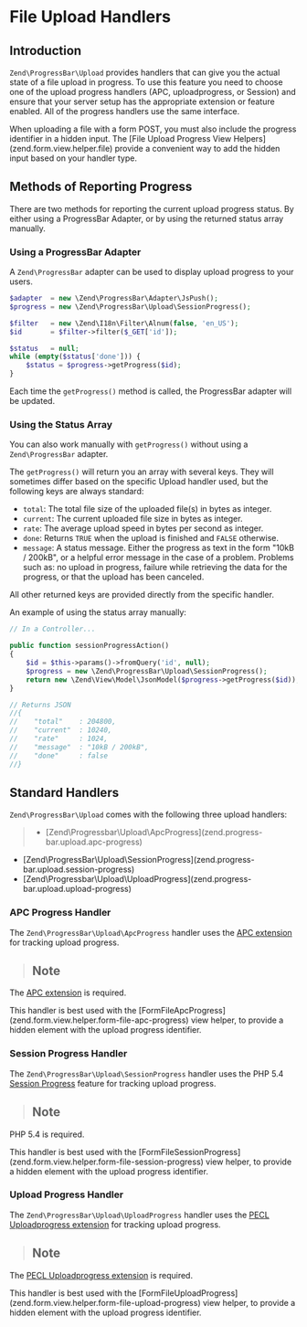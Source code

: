 # File Upload Handlers

## Introduction

`Zend\ProgressBar\Upload` provides handlers that can give you the actual state of a file upload in
progress. To use this feature you need to choose one of the upload progress handlers (APC,
uploadprogress, or Session) and ensure that your server setup has the appropriate extension or
feature enabled. All of the progress handlers use the same interface.

When uploading a file with a form POST, you must also include the progress identifier in a hidden
input. The \[File Upload Progress View Helpers\](zend.form.view.helper.file) provide a convenient
way to add the hidden input based on your handler type.

## Methods of Reporting Progress

There are two methods for reporting the current upload progress status. By either using a
ProgressBar Adapter, or by using the returned status array manually.

### Using a ProgressBar Adapter

A `Zend\ProgressBar` adapter can be used to display upload progress to your users.

```php
$adapter  = new \Zend\ProgressBar\Adapter\JsPush();
$progress = new \Zend\ProgressBar\Upload\SessionProgress();

$filter   = new \Zend\I18n\Filter\Alnum(false, 'en_US');
$id       = $filter->filter($_GET['id']);

$status   = null;
while (empty($status['done'])) {
    $status = $progress->getProgress($id);
}
```

Each time the `getProgress()` method is called, the ProgressBar adapter will be updated.

### Using the Status Array

You can also work manually with `getProgress()` without using a `Zend\ProgressBar` adapter.

The `getProgress()` will return you an array with several keys. They will sometimes differ based on
the specific Upload handler used, but the following keys are always standard:

- `total`: The total file size of the uploaded file(s) in bytes as integer.
- `current`: The current uploaded file size in bytes as integer.
- `rate`: The average upload speed in bytes per second as integer.
- `done`: Returns `TRUE` when the upload is finished and `FALSE` otherwise.
- `message`: A status message. Either the progress as text in the form "10kB / 200kB", or a helpful
error message in the case of a problem. Problems such as: no upload in progress, failure while
retrieving the data for the progress, or that the upload has been canceled.

All other returned keys are provided directly from the specific handler.

An example of using the status array manually:

```php
// In a Controller...

public function sessionProgressAction()
{
    $id = $this->params()->fromQuery('id', null);
    $progress = new \Zend\ProgressBar\Upload\SessionProgress();
    return new \Zend\View\Model\JsonModel($progress->getProgress($id));
}

// Returns JSON
//{
//    "total"    : 204800,
//    "current"  : 10240,
//    "rate"     : 1024,
//    "message"  : "10kB / 200kB",
//    "done"     : false
//}
```

## Standard Handlers

`Zend\ProgressBar\Upload` comes with the following three upload handlers:

> -   \[Zend\\Progressbar\\Upload\\ApcProgress\](zend.progress-bar.upload.apc-progress)
- \[Zend\\ProgressBar\\Upload\\SessionProgress\](zend.progress-bar.upload.session-progress)
- \[Zend\\Progressbar\\Upload\\UploadProgress\](zend.progress-bar.upload.upload-progress)

### APC Progress Handler

The `Zend\ProgressBar\Upload\ApcProgress` handler uses the [APC
extension](http://php.net/manual/en/book.apc.php) for tracking upload progress.

> ## Note
The [APC extension](http://php.net/manual/en/book.apc.php) is required.

This handler is best used with the
\[FormFileApcProgress\](zend.form.view.helper.form-file-apc-progress) view helper, to provide a
hidden element with the upload progress identifier.

### Session Progress Handler

The `Zend\ProgressBar\Upload\SessionProgress` handler uses the PHP 5.4 [Session
Progress](http://php.net/manual/en/session.upload-progress.php) feature for tracking upload
progress.

> ## Note
PHP 5.4 is required.

This handler is best used with the
\[FormFileSessionProgress\](zend.form.view.helper.form-file-session-progress) view helper, to
provide a hidden element with the upload progress identifier.

### Upload Progress Handler

The `Zend\ProgressBar\Upload\UploadProgress` handler uses the [PECL Uploadprogress
extension](http://pecl.php.net/package/uploadprogress) for tracking upload progress.

> ## Note
The [PECL Uploadprogress extension](http://pecl.php.net/package/uploadprogress) is required.

This handler is best used with the
\[FormFileUploadProgress\](zend.form.view.helper.form-file-upload-progress) view helper, to provide
a hidden element with the upload progress identifier.
